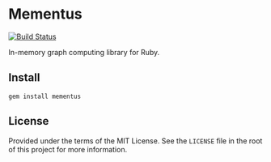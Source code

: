 # Mementus

[![Build Status](https://img.shields.io/github/workflow/status/maetl/mementus/Ruby)](https://github.com/maetl/mementus/actions/workflows/ruby.yml)

In-memory graph computing library for Ruby.

## Install

```
gem install mementus
```

## License

Provided under the terms of the MIT License. See the `LICENSE` file in the root of this project for more information.
